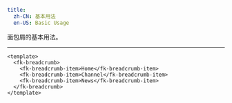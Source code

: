 ```yaml
title:
  zh-CN: 基本用法
  en-US: Basic Usage
```


面包屑的基本用法。

---


```vue { "component": true } 
<template>
  <fk-breadcrumb>
    <fk-breadcrumb-item>Home</fk-breadcrumb-item>
    <fk-breadcrumb-item>Channel</fk-breadcrumb-item>
    <fk-breadcrumb-item>News</fk-breadcrumb-item>
  </fk-breadcrumb>
</template>
```
